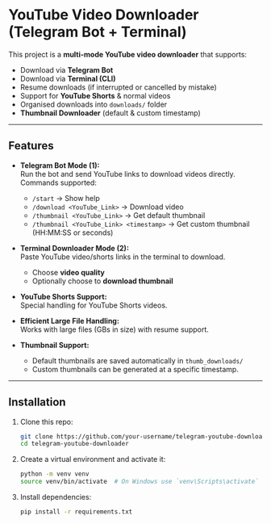 #  **YouTube Video Downloader (Telegram Bot + Terminal)**

This project is a **multi-mode YouTube video downloader** that supports:
- Download via **Telegram Bot**
- Download via **Terminal (CLI)**
- Resume downloads (if interrupted or cancelled by mistake)
- Support for **YouTube Shorts** & normal videos
- Organised downloads into `downloads/` folder
- **Thumbnail Downloader** (default & custom timestamp)

---

##  **Features**
- **Telegram Bot Mode (1):**  
  Run the bot and send YouTube links to download videos directly.  
  Commands supported:  
  - `/start` → Show help  
  - `/download <YouTube_Link>` → Download video  
  - `/thumbnail <YouTube_Link>` → Get default thumbnail  
  - `/thumbnail <YouTube_Link> <timestamp>` → Get custom thumbnail (HH:MM:SS or seconds)

- **Terminal Downloader Mode (2):**  
  Paste YouTube video/shorts links in the terminal to download.  
  - Choose **video quality**  
  - Optionally choose to **download thumbnail**  

- **YouTube Shorts Support:**  
  Special handling for YouTube Shorts videos.

- **Efficient Large File Handling:**  
  Works with large files (GBs in size) with resume support.

- **Thumbnail Support:**  
  - Default thumbnails are saved automatically in `thumb_downloads/`  
  - Custom thumbnails can be generated at a specific timestamp.  

---

##  **Installation**

1. Clone this repo:
   ```bash
   git clone https://github.com/your-username/telegram-youtube-downloader.git
   cd telegram-youtube-downloader
    ```

2. Create a virtual environment and activate it:
   ```bash
   python -m venv venv
   source venv/bin/activate  # On Windows use `venv\Scripts\activate`
   ```
3. Install dependencies:
   ```bash
   pip install -r requirements.txt
   ```

